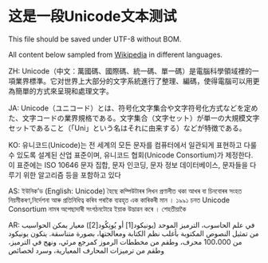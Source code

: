 这是一段Unicode文本测试
===============================

This file should be saved under UTF-8 without BOM.

All content below sampled from [Wikipedia](https://en.wikipedia.org/wiki/Unicode) in different languages.

ZH:
Unicode（中文：萬國碼、國際碼、統一碼、單一碼）是電腦科學領域裡的一項業界標準。它对世界上大部分的文字系統進行了整理、編碼，使得電腦可以用更為簡單的方式來呈現和處理文字。

JA:
Unicode（ユニコード）とは、符号化文字集合や文字符号化方式などを定めた、文字コードの業界規格である。文字集合（文字セット）が単一の大規模文字セットであること（「Uni」という名はそれに由来する）などが特徴である。

KO:
유니코드(Unicode)는 전 세계의 모든 문자를 컴퓨터에서 일관되게 표현하고 다룰 수 있도록 설계된 산업 표준이며, 유니코드 협회(Unicode Consortium)가 제정한다. 이 표준에는 ISO 10646 문자 집합, 문자 인코딩, 문자 정보 데이터베이스, 문자들을 다루기 위한 알고리즘 등을 포함하고 있다

AS:
ইউনিক’ড (English:  Unicode) হৈছে কম্পিউটাৰৰ লিখন প্ৰণালীত থকা আখৰ বা চিনবোৰৰ সংহত নিয়মীকৰণ,নিৰ্দেশনা আৰু প্ৰতিনিধিত্ব কৰিব পৰাকৈ ব্যৱহৃত এক কাৰিকৰী মান । ১৯৯১ চনত Unicode Consortium নামৰ অপেছাদাৰী সংগঠনটোৱে ইয়াক উদ্ভাৱন কৰে । শেহতীয়াকৈ

AR:
في علم الحاسوب، الترميز الموحد (يونيكود[1] أو يُونِكُود[2]) معيار يمكن الحواسيب من تمثيل النصوص المكتوبة بأغلب نظم الكتابة ومعالجتها، بصورة متناسقة. يتكون يونيكود من 100،000 محرف، وطقم من مخططات الرموز كمرجع مرئي، ونهج في الترميز، وطقم من ترميزات المحارف المعيارية، وسرد لخصائص
